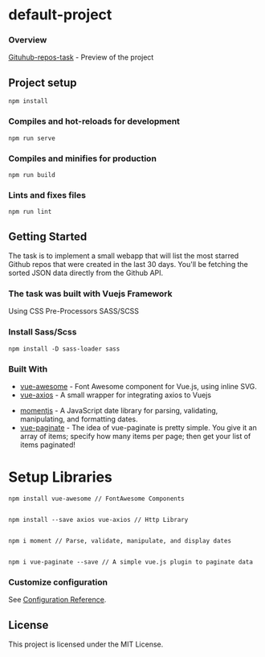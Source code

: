 # default-project

### Overview

[Gituhub-repos-task](https://github-repos-task.netlify.app/) - Preview of the project

## Project setup

```
npm install
```

### Compiles and hot-reloads for development

```
npm run serve
```

### Compiles and minifies for production

```
npm run build
```

### Lints and fixes files

```
npm run lint

```

## Getting Started

The task is to implement a small webapp that will list the most starred Github repos that were created in the last 30 days. You'll be fetching the sorted JSON data directly from the Github API.

### The task was built with Vuejs Framework

Using CSS Pre-Processors SASS/SCSS

### Install Sass/Scss

```
npm install -D sass-loader sass
```

### Built With

- [vue-awesome](https://github.com/Justineo/vue-awesome/) - Font Awesome component for Vue.js, using inline SVG.
- [vue-axios](https://github.com/imcvampire/vue-axios/) - A small wrapper for integrating axios to Vuejs

* [momentjs](https://momentjs.com/docs//) - A JavaScript date library for parsing, validating, manipulating, and formatting dates.
* [vue-paginate](https://github.com/TahaSh/vue-paginate/) - The idea of vue-paginate is pretty simple. You give it an array of items; specify how many items per page; then get your list of items paginated!


# Setup Libraries

```
npm install vue-awesome // FontAwesome Components


npm install --save axios vue-axios // Http Library


npm i moment // Parse, validate, manipulate, and display dates


npm i vue-paginate --save // A simple vue.js plugin to paginate data

```

### Customize configuration

See [Configuration Reference](https://cli.vuejs.org/config/).


## License

This project is licensed under the MIT License.
